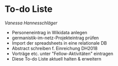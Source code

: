 # To-do Liste 
*Vanessa Hannesschläger*

* Personeneintrag in Wikidata anlegen
* germanistik-im-netz-Projekteintrag prüfen
* Import der spreadsheets in eine relationale DB
* Abstract schreiben f. Einreichung DH2018
* Vorträge etc. unter "Fellow-Aktivitäten" eintragen
* Diese To-do Liste aktuell halten & erweitern
